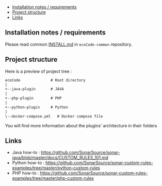 - [Installation notes / requirements](#installation-notes--requirements)
- [Project structure](#project-structure)
- [Links](#links)

Installation notes / requirements
---------------------------------

Please read common [INSTALL.md](https://github.com/green-code-initiative/ecoCode-common/blob/main/doc/INSTALL.md) in `ecoCode-common` repository.

Project structure
-----------------

Here is a preview of project tree :

```txt
ecoCode              # Root directory
|
+--java-plugin       # JAVA
|
+--php-plugin        # PHP
|
+--python-plugin     # Python
|
\--docker-compose.yml   # Docker compose file
```

You will find more information about the plugins’ architecture in their folders

Links
-----

- Java how-to : https://github.com/SonarSource/sonar-java/blob/master/docs/CUSTOM_RULES_101.md
- Python how-to : https://github.com/SonarSource/sonar-custom-rules-examples/tree/master/python-custom-rules
- PHP how-to : https://github.com/SonarSource/sonar-custom-rules-examples/tree/master/php-custom-rules
